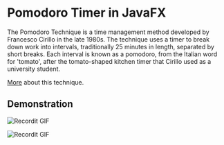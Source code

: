 # Pomodoro Timer in JavaFX

The Pomodoro Technique is a time management method developed by Francesco Cirillo in the late 1980s. The technique uses a timer to break down work into intervals, traditionally 25 minutes in length, separated by short breaks. Each interval is known as a pomodoro, from the Italian word for 'tomato', after the tomato-shaped kitchen timer that Cirillo used as a university student.

[More](https://en.wikipedia.org/wiki/Pomodoro_Technique) about this technique.

## Demonstration

![Recordit GIF](http://g.recordit.co/97qODnnqHD.gif)

![Recordit GIF](http://g.recordit.co/npsbrNViJ8.gif)
